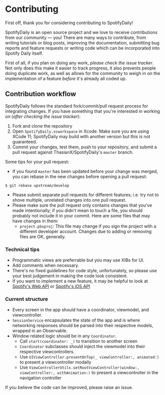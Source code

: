 # Contributing

First off, thank you for considering contributing to SpotifyDaily!

SpotifyDaily is an open source project and we love to receive contributions from our community — you! There are many ways to contribute, from writing tutorials or blog posts, improving the documentation, submitting bug reports and feature requests or writing code which can be incorporated into Spotify Daily itself.

First of all, if you plan on doing any work, *please check the issue tracker*. Not only does this make it easier to track progress, it also prevents people doing duplicate work, as well as allows for the community to weigh in on the implementation of a feature *before* it's already all coded up. 

## Contribution workflow

SpotifyDaily follows the standard fork/commit/pull request process for integrating changes. If you have something that you're interested in working on (*after checking the issue tracker*):

1. Fork and clone the repository
2. Open `SpotifyDaily.xcworkspace` in Xcode. Make sure you are using XCode 11; SpotifyDaily may build with another version but this is not guaranteed.
3. Commit your changes, test them, push to your repository, and submit a pull request against ThasianX/SpotifyDaily's `master` branch.

Some tips for your pull request:

* If you found `master` has been updated before your change was merged, you can rebase in the new changes before opening a pull request:

```console
$ git rebase upstream/develop
```
* Please submit separate pull requests for different features; i.e. try not to shove multiple, unrelated changes into one pull request.
* Please make sure the pull request only contains changes that you've made intentionally; if you didn't mean to touch a file, you should probably not include it in your commit. Here are some files that may have changes in them:
  - `project.pbxproj`: This file may change if you sign the project with a different developer account. Changes due to adding or removing files are OK, generally.

### Technical tips

* Programmatic views are preferrable but you may use XIBs for UI.
* Add comments when necessary.
* There's no fixed guidelines for code style, unfortunately, so please use your best judgement in making the code look consistent.
* If you want to implement a new feature, it may be helpful to look at [Spotify's Web API](https://developer.spotify.com/documentation/web-api/reference/) or [Spotify's iOS API](https://spotify.github.io/ios-sdk/html/)

### Current structure

* Every screen in the app should have a coordinator, viewmodel, and viewcontroller.
* `SessionService` encapsulates the state of the app and is where networking responses should be parsed into their respective models, wrapped in an Observable.
* Window related logic should be in any `Coordinator`.
  - Call `start(coordinator: _)` to transition to another screen
  - `Coordinator` subclasses should inject the viewmodel into their respective viewcontrollers.
  - Use `UIViewController.presentOnTop(_ viewController:, animated:)` to present a viewcontroller modally
  - Use `ViewControllerUtils.setRootViewController(window:, viewController:, withAnimation:)`  to present a viewcontroller in the navigation controller

If you believe the code can be improved, please raise an issue.

